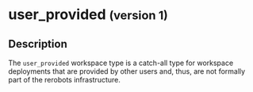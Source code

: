user_provided <small>(version 1)</small>
=============

Description
-----------

The `user_provided` workspace type is a catch-all type for workspace deployments
that are provided by other users and, thus, are not formally part of the
rerobots infrastructure.
